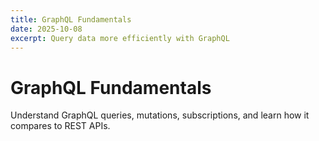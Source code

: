 ```yaml
---
title: GraphQL Fundamentals
date: 2025-10-08
excerpt: Query data more efficiently with GraphQL
---
```


# GraphQL Fundamentals

Understand GraphQL queries, mutations, subscriptions, and learn how it compares to REST APIs.
